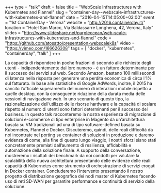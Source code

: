 +++
type  = "talk"
draft = false
title    = "WebScale Infrastructures with Kubernetes and Flannel"
slug     = "container-day--webscale-infrastructures-with-kubernetes-and-flannel"
date     = "2016-04-15T14:05:00+02:00"
event    = "1st ContainerDay - Verona"
website  = "http://2016.containerday.it/"
location = "Hotel San Marco, Via Baldassarre Longhena, 42, Verona, Italy"
slides   = "http://www.slideshare.net/purpleocean/web-scale-infrastructures-with-kubernetes-and-flannel"
code     = "https://github.com/atosatto/presentation-webscalek8s"
video    = "https://vimeo.com/166626308"
tags     = [ "docker", "kubernetes", "containerday", "talk" ]
+++

La capacità di rispondere in poche frazioni di secondo alle richieste degli utenti - indipendentemente dal loro numero - è un fattore determinante per il successo dei servizi sul web. Secondo Amazon,  bastano 100 millisecondi di latenza nella risposta per generare una perdita economica di circa l'1% sul fatturato. In base alle statistiche di Google AdWords, inoltre, il 2015 ha sancito l’ufficiale superamento del numero di interazioni mobile rispetto a quelle desktop, con la conseguente riduzione della durata media delle sessioni di navigazione web. In uno scenario di questo tipo, la razionalizzazione dell’utilizzo delle risorse hardware e la capacità di scalare rispetto al numero di utenti sono fattori determinanti per il successo del business. In questo talk racconteremo la nostra esperienza di migrazione di soluzioni e-commerce di tipo enterprise in Magento da un’architettura basata su VM tradizionali ad una di tipo software-defined basata su Kubernetes, Flannel e Docker. Discuteremo, quindi, delle reali difficoltà da noi incontrate nel porting su container di soluzioni in produzione e daremo evidenza di come, alla fine di questo lungo viaggio, i nostri sforzi siano stati concretamente premiati dall’aumento di resilienza, affidabilità e automazione della soluzione finale. A supporto della conversazione, mostreremo i risultati dei benchmark da noi condotti per valutare la scalabilità della nuova architettura presentando delle evidenze delle reali capacità di Kubernetes come strumento di orchestrazione di servizi erogati in Docker container. Concluderemo l’intervento presentando il nostro progetto di distribuzione geografica dei nodi master di Kubernetes facendo uso di reti SD-WAN per garantire performance e continuità di servizio della soluzione.
